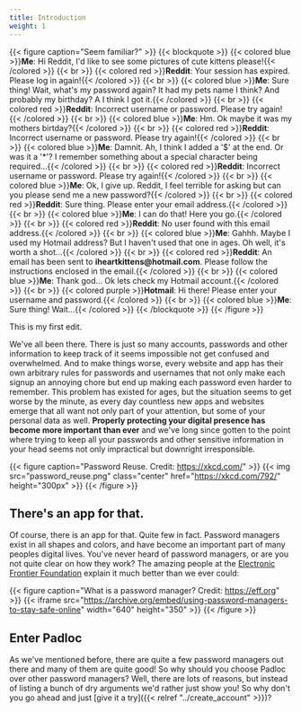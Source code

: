 ```yaml
---
title: Introduction
weight: 1
---
```


{{< figure caption="Seem familiar?" >}}
{{< blockquote >}}
{{< colored blue >}}**Me**: Hi Reddit, I'd like to see some pictures of cute kittens please!{{< /colored >}}
{{< br >}}
{{< colored red >}}**Reddit**: Your session has expired. Please log in again!{{< /colored >}}
{{< br >}}
{{< colored blue >}}**Me**: Sure thing! Wait, what's my password again? It had my pets name I think? And probably my birthday? A I think I got it.{{< /colored >}}
{{< br >}}
{{< colored red >}}**Reddit**: Incorrect username or password. Please try again!{{< /colored >}}
{{< br >}}
{{< colored blue >}}**Me**: Hm. Ok maybe it was my mothers birtday?{{< /colored >}}
{{< br >}}
{{< colored red >}}**Reddit**: Incorrect username or password. Please try again!{{< /colored >}}
{{< br >}}
{{< colored blue >}}**Me**: Damnit. Ah, I think I added a '\$' at the end. Or was it a '\*'? I remember something about a special character being required...{{< /colored >}}
{{< br >}}
{{< colored red >}}**Reddit**: Incorrect username or password. Please try again!{{< /colored >}}
{{< br >}}
{{< colored blue >}}**Me**: Ok, I give up. Reddit, I feel terrible for asking but can you please send me a new password?{{< /colored >}}
{{< br >}}
{{< colored red >}}**Reddit**: Sure thing. Please enter your email address.{{< /colored >}}
{{< br >}}
{{< colored blue >}}**Me**: I can do that! Here you go.{{< /colored >}}
{{< br >}}
{{< colored red >}}**Reddit**: No user found with this email address.{{< /colored >}}
{{< br >}}
{{< colored blue >}}**Me**: Gahhh. Maybe I used my Hotmail address? But I haven't used that one in ages. Oh well, it's worth a shot...{{< /colored >}}
{{< br >}}
{{< colored red >}}**Reddit**: An email has been sent to **iheartkittens\@hotmail.com**. Please follow the instructions enclosed in the email.{{< /colored >}}
{{< br >}}
{{< colored blue >}}**Me**: Thank god... Ok lets check my Hotmail account.{{< /colored >}}
{{< br >}}
{{< colored purple >}}**Hotmail**: Hi there! Please enter your username and password.{{< /colored >}}
{{< br >}}
{{< colored blue >}}**Me**: Sure thing! Wait...{{< /colored >}}
{{< /blockquote >}}
{{< /figure >}}

This is my first edit.

We've all been there. There is just so many accounts, passwords and other information to keep track of
it seems impossible not get confused and overwhelmed. And to make things worse, every website and app has
their own arbitrary rules for passwords and usernames that not only make each signup an annoying chore but
end up making each password even harder to remember. This problem has existed for ages, but the situation
seems to get worse by the minute, as every day countless new apps and websites emerge that all want not only
part of your attention, but some of your personal data as well. **Properly protecting your digital presence
has become more important than ever** and we've long since gotten to the point where trying to keep
all your passwords and other sensitive information in your head seems not only impractical but downright
irresponsible.

{{< figure caption="Password Reuse. Credit: https://xkcd.com/" >}}
{{< img src="password_reuse.png" class="center" href="https://xkcd.com/792/" height="300px" >}}
{{< /figure >}}

## There's an app for that.

Of course, there is an app for that. Quite few in fact. Password managers exist
in all shapes and colors, and have become an important part of many peoples
digital lives. You've never heard of password managers, or are you not quite
clear on how they work? The amazing people at the [Electronic Frontier
Foundation](https://ssd.eff.org/en/module/animated-overview-using-password-managers-stay-safe-online)
explain it much better than we ever could:

{{< figure caption="What is a password manager? Credit: https://eff.org" >}}
{{< iframe src="https://archive.org/embed/using-password-managers-to-stay-safe-online" width="640" height="350" >}}
{{< /figure >}}

## Enter Padloc

As we've mentioned before, there are quite a few password managers out there
and many of them are quite good! So why should you choose Padloc over other
password managers? Well, there are lots of reasons, but instead of listing a bunch
of dry arguments we'd rather just show you! So why don't you go ahead and just
[give it a try]({{< relref "../create_account" >}})?
